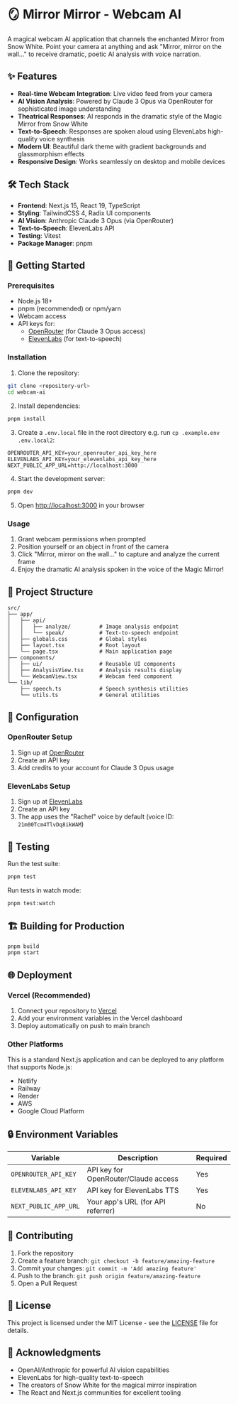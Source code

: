 # 🪞 Mirror Mirror - Webcam AI

A magical webcam AI application that channels the enchanted Mirror from Snow White. Point your camera at anything and ask "Mirror, mirror on the wall..." to receive dramatic, poetic AI analysis with voice narration.

## ✨ Features

- **Real-time Webcam Integration**: Live video feed from your camera
- **AI Vision Analysis**: Powered by Claude 3 Opus via OpenRouter for sophisticated image understanding
- **Theatrical Responses**: AI responds in the dramatic style of the Magic Mirror from Snow White
- **Text-to-Speech**: Responses are spoken aloud using ElevenLabs high-quality voice synthesis
- **Modern UI**: Beautiful dark theme with gradient backgrounds and glassmorphism effects
- **Responsive Design**: Works seamlessly on desktop and mobile devices

## 🛠️ Tech Stack

- **Frontend**: Next.js 15, React 19, TypeScript
- **Styling**: TailwindCSS 4, Radix UI components
- **AI Vision**: Anthropic Claude 3 Opus (via OpenRouter)
- **Text-to-Speech**: ElevenLabs API
- **Testing**: Vitest
- **Package Manager**: pnpm

## 🚀 Getting Started

### Prerequisites

- Node.js 18+ 
- pnpm (recommended) or npm/yarn
- Webcam access
- API keys for:
  - [OpenRouter](https://openrouter.ai/) (for Claude 3 Opus access)
  - [ElevenLabs](https://elevenlabs.io/) (for text-to-speech)

### Installation

1. Clone the repository:
```bash
git clone <repository-url>
cd webcam-ai
```

2. Install dependencies:
```bash
pnpm install
```

3. Create a `.env.local` file in the root directory e.g. run `cp .example.env .env.local2`:
```env
OPENROUTER_API_KEY=your_openrouter_api_key_here
ELEVENLABS_API_KEY=your_elevenlabs_api_key_here
NEXT_PUBLIC_APP_URL=http://localhost:3000
```

4. Start the development server:
```bash
pnpm dev
```

5. Open [http://localhost:3000](http://localhost:3000) in your browser

### Usage

1. Grant webcam permissions when prompted
2. Position yourself or an object in front of the camera
3. Click "Mirror, mirror on the wall..." to capture and analyze the current frame
4. Enjoy the dramatic AI analysis spoken in the voice of the Magic Mirror!

## 📁 Project Structure

```
src/
├── app/
│   ├── api/
│   │   ├── analyze/         # Image analysis endpoint
│   │   └── speak/           # Text-to-speech endpoint
│   ├── globals.css          # Global styles
│   ├── layout.tsx           # Root layout
│   └── page.tsx             # Main application page
├── components/
│   ├── ui/                  # Reusable UI components
│   ├── AnalysisView.tsx     # Analysis results display
│   └── WebcamView.tsx       # Webcam feed component
└── lib/
    ├── speech.ts            # Speech synthesis utilities
    └── utils.ts             # General utilities
```

## 🔧 Configuration

### OpenRouter Setup
1. Sign up at [OpenRouter](https://openrouter.ai/)
2. Create an API key
3. Add credits to your account for Claude 3 Opus usage

### ElevenLabs Setup
1. Sign up at [ElevenLabs](https://elevenlabs.io/)
2. Create an API key
3. The app uses the "Rachel" voice by default (voice ID: `21m00Tcm4TlvDq8ikWAM`)

## 🧪 Testing

Run the test suite:
```bash
pnpm test
```

Run tests in watch mode:
```bash
pnpm test:watch
```

## 🏗️ Building for Production

```bash
pnpm build
pnpm start
```

## 🌐 Deployment

### Vercel (Recommended)

1. Connect your repository to [Vercel](https://vercel.com)
2. Add your environment variables in the Vercel dashboard
3. Deploy automatically on push to main branch

### Other Platforms

This is a standard Next.js application and can be deployed to any platform that supports Node.js:
- Netlify
- Railway
- Render
- AWS
- Google Cloud Platform

## 🔒 Environment Variables

| Variable | Description | Required |
|----------|-------------|----------|
| `OPENROUTER_API_KEY` | API key for OpenRouter/Claude access | Yes |
| `ELEVENLABS_API_KEY` | API key for ElevenLabs TTS | Yes |
| `NEXT_PUBLIC_APP_URL` | Your app's URL (for API referrer) | No |

## 🤝 Contributing

1. Fork the repository
2. Create a feature branch: `git checkout -b feature/amazing-feature`
3. Commit your changes: `git commit -m 'Add amazing feature'`
4. Push to the branch: `git push origin feature/amazing-feature`
5. Open a Pull Request

## 📝 License

This project is licensed under the MIT License - see the [LICENSE](LICENSE) file for details.

## 🙏 Acknowledgments

- OpenAI/Anthropic for powerful AI vision capabilities
- ElevenLabs for high-quality text-to-speech
- The creators of Snow White for the magical mirror inspiration
- The React and Next.js communities for excellent tooling
